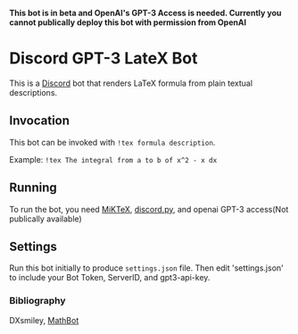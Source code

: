 **This bot is in beta and OpenAI's GPT-3 Access is needed. Currently you cannot publically deploy this bot with permission from OpenAI** 

# Discord GPT-3 LateX Bot

This is a [Discord](https://discordapp.com/) bot that renders LaTeX formula from plain textual descriptions.

## Invocation

This bot can be invoked with `!tex formula description`. 

Example: `!tex The integral from a to b of x^2 - x dx`

## Running

To run the bot, you need [MiKTeX](https://miktex.org/download), [discord.py](https://github.com/Rapptz/discord.py), and openai GPT-3 access(Not publically available)

## Settings

Run this bot initially to produce `settings.json` file.  Then edit 'settings.json' to include your Bot Token, ServerID, and gpt3-api-key.




### Bibliography
DXsmiley, [MathBot](https://github.com/DXsmiley/mathbot)
